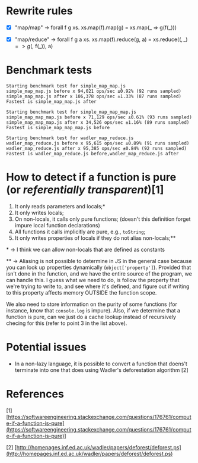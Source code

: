 # Rewrite rules

- [x] "map/map"    -> forall f g xs. xs.map(f).map(g) = xs.map(_ => g(f(_)))

- [x] "map/reduce" -> forall f g a xs. xs.map(f).reduce(g, a) = xs.reduce(($, \_) => g($, f(_)), a)

# Benchmark tests

```
Starting benchmark test for simple_map_map.js
simple_map_map.js before x 94,021 ops/sec ±0.92% (92 runs sampled)
simple_map_map.js after x 106,378 ops/sec ±1.33% (87 runs sampled)
Fastest is simple_map_map.js after

Starting benchmark test for simple_map_map_map.js
simple_map_map_map.js before x 71,129 ops/sec ±0.61% (93 runs sampled)
simple_map_map_map.js after x 34,526 ops/sec ±1.16% (89 runs sampled)
Fastest is simple_map_map_map.js before

Starting benchmark test for wadler_map_reduce.js
wadler_map_reduce.js before x 95,615 ops/sec ±0.89% (91 runs sampled)
wadler_map_reduce.js after x 95,385 ops/sec ±0.84% (92 runs sampled)
Fastest is wadler_map_reduce.js before,wadler_map_reduce.js after
```

# How to detect if a function is pure (or _referentially transparent_)[1]

1. It only reads parameters and locals;*
2. It only writes locals;
3. On non-locals, it calls only pure functions; (doesn't this definition forget impure local function declarations)
4. All functions it calls implicitly are pure, e.g., `toString`; 
5. It only writes properties of locals if they do not alias non-locals;**

\* -> I think we can allow non-locals that are defined as constants

** -> Aliasing is not possible to determine in JS in the general case because you can look up properties dynamically (`object['property']`). Provided that isn't done in the function, and we have the entire source of the program, we can handle this. I guess what we need to do, is follow the property that we're trying to write to, and see where it's defined, and figure out if writing to this property affects memory OUTSIDE the function scope.

We also need to store information on the purity of some functions (for instance, know that `console.log` is impure). Also, if we determine that a function is pure, can we just do a cache lookup instead of recursively checing for this (refer to point 3 in the list above).

# Potential issues

* In a non-lazy language, it is possible to convert a function that doens't terminate into one that does using Wadler's deforestation algorithm [2]



# References
[1] [https://softwareengineering.stackexchange.com/questions/176761/compute-if-a-function-is-pure](https://softwareengineering.stackexchange.com/questions/176761/compute-if-a-function-is-pure)]

[2] [http://homepages.inf.ed.ac.uk/wadler/papers/deforest/deforest.ps](http://homepages.inf.ed.ac.uk/wadler/papers/deforest/deforest.ps)